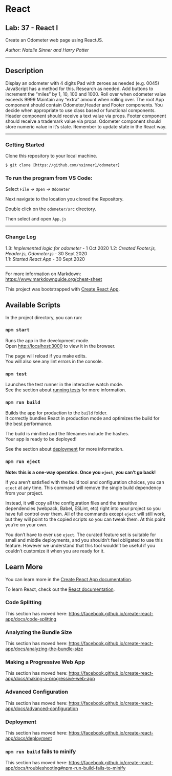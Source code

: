 # React 

## Lab: 37 - React I

Create an Odometer web page using ReactJS.

*Author: Natalie Sinner and Harry Potter*

----

## Description
Display an odometer with 4 digits
Pad with zeroes as needed (e.g. 0045)
JavaScript has a method for this. Research as needed.
Add buttons to increment the “miles” by 1, 10, 100 and 1000.
Roll over when odometer value exceeds 9999
Maintain any “extra” amount when rolling over.
The root App component should contain Odometer,Header and Footer components.
You decide when appropriate to use class based or functional components.
Header component should receive a text value via props.
Footer component should receive a trademark value via props.
Odometer component should store numeric value in it’s state.
Remember to update state in the React way.

---

### Getting Started
Clone this repository to your local machine.

```
$ git clone [https://github.com/nsinner1/odometer]
```

### To run the program from VS Code:
Select ```File``` -> ```Open``` -> ```Odometer```

Next navigate to the location you cloned the Repository.

Double click on the ```odometer/src``` directory.

Then select and open ```App.js```

---

### Change Log
1.3: *Implemented logic for odometer* - 1 Oct 2020 
1.2: *Created Footer.js, Header.js, Odometer.js* - 30 Sept 2020  
1.1: *Started React App* - 30 Sept 2020  


------------------------------
For more information on Markdown: https://www.markdownguide.org/cheat-sheet





This project was bootstrapped with [Create React App](https://github.com/facebook/create-react-app).

## Available Scripts

In the project directory, you can run:

### `npm start`

Runs the app in the development mode.<br />
Open [http://localhost:3000](http://localhost:3000) to view it in the browser.

The page will reload if you make edits.<br />
You will also see any lint errors in the console.

### `npm test`

Launches the test runner in the interactive watch mode.<br />
See the section about [running tests](https://facebook.github.io/create-react-app/docs/running-tests) for more information.

### `npm run build`

Builds the app for production to the `build` folder.<br />
It correctly bundles React in production mode and optimizes the build for the best performance.

The build is minified and the filenames include the hashes.<br />
Your app is ready to be deployed!

See the section about [deployment](https://facebook.github.io/create-react-app/docs/deployment) for more information.

### `npm run eject`

**Note: this is a one-way operation. Once you `eject`, you can’t go back!**

If you aren’t satisfied with the build tool and configuration choices, you can `eject` at any time. This command will remove the single build dependency from your project.

Instead, it will copy all the configuration files and the transitive dependencies (webpack, Babel, ESLint, etc) right into your project so you have full control over them. All of the commands except `eject` will still work, but they will point to the copied scripts so you can tweak them. At this point you’re on your own.

You don’t have to ever use `eject`. The curated feature set is suitable for small and middle deployments, and you shouldn’t feel obligated to use this feature. However we understand that this tool wouldn’t be useful if you couldn’t customize it when you are ready for it.

## Learn More

You can learn more in the [Create React App documentation](https://facebook.github.io/create-react-app/docs/getting-started).

To learn React, check out the [React documentation](https://reactjs.org/).

### Code Splitting

This section has moved here: https://facebook.github.io/create-react-app/docs/code-splitting

### Analyzing the Bundle Size

This section has moved here: https://facebook.github.io/create-react-app/docs/analyzing-the-bundle-size

### Making a Progressive Web App

This section has moved here: https://facebook.github.io/create-react-app/docs/making-a-progressive-web-app

### Advanced Configuration

This section has moved here: https://facebook.github.io/create-react-app/docs/advanced-configuration

### Deployment

This section has moved here: https://facebook.github.io/create-react-app/docs/deployment

### `npm run build` fails to minify

This section has moved here: https://facebook.github.io/create-react-app/docs/troubleshooting#npm-run-build-fails-to-minify
